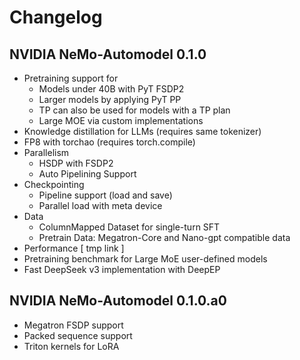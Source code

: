 # Changelog

## NVIDIA NeMo-Automodel 0.1.0

- Pretraining support for
  - Models under 40B with PyT FSDP2
  - Larger models by applying PyT PP
  - TP can also be used for models with a TP plan
  - Large MOE via custom implementations
- Knowledge distillation for LLMs (requires same tokenizer)
- FP8 with torchao (requires torch.compile)
- Parallelism
  - HSDP with FSDP2
  - Auto Pipelining Support
- Checkpointing
  - Pipeline support (load and save)
  - Parallel load with meta device
- Data
  - ColumnMapped Dataset for single-turn SFT
  - Pretrain Data: Megatron-Core and Nano-gpt compatible data
- Performance [ tmp link ]
- Pretraining benchmark for Large MoE user-defined models
- Fast DeepSeek v3 implementation with DeepEP

## NVIDIA NeMo-Automodel 0.1.0.a0

* Megatron FSDP support
* Packed sequence support
* Triton kernels for LoRA
